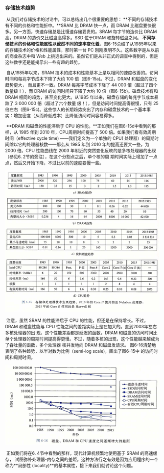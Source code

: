 ### 存储技术趋势

​		从我们对存储技术的讨论中，可以总结出几个很重要的思想：
​		**不同的存储技术有不同的价格和性能折中。**SRAM 比 DRAM 快一点，而 DRAM 比磁盘要快很多。另一方面，快速存储总是比慢速存储要贵的。SRAM 每字节的造价比 DRAM 高，DRAM 的造价又比磁盘高得多。SSD 位于DRAM 和旋转磁盘之间。
​		**不同存储技术的价格和性能属性以截然不同的速率变化着**。图6-15总结了从1985年以来的存储技术的价格和性能属性，那时第一台 PC 刚刚发明不久。这些数字是从以前的商业杂志中和 Web 上挑选出来的。虽然它们是从非正式的调查中得到的，但是这些数字还是能揭示出一些有趣的趋势。

​		自从1985年以来，SRAM 技术的成本和性能基本上是以相同的速度改善的。访问时间和每兆字节成本下降了大约 100 倍（图6-15a)。不过，DRAM 和磁盘的变化趋势更大， 而且更不一致。DRAM 每兆字节成本下降了 44 000 倍（超过了四个数量级！），而 DRAM 的访问时间只下降了大约 10 倍（图6-15b)。磁盘技术有和 DRAM 相同的趋势，甚至变化更大。从1985 年以来，磁盘存储的每兆字节成本暴跌了 3 000 000 倍（超过了六个数量 级！），但是访问时间提高得很慢，只有 25 倍左右（图6-15c)。这些惊人的长期趋势突出了内存和磁盘技术的一个基本事实：增加密度（从而降低成本）比降低访问时间容易得多。

​		**DRAM 和磁盘的性能滞后于 CPU 的性能。**正如我们在图6-15d中看到的那样，从 1985 年到 2010 年，CPU周期时间提高了 500 倍。如果我们看有效周期时间（effective cycle time) ——我们定义为一个单独的 CPU( 处理器）的周期时间除以它的处理器核数——那么从 1985 年到 2010 年的提高还要大一些，为 2000 倍。CPU 性能曲线在 2003 年附近的突然变化反映的是多核处理器的出现（参见6. 2节的旁注），在这个分割点之后，单个核的周 期时间实际上增加了一点点，然后又开始下降，不过比以前的速度要慢一些。

![01存储和处理机技术发展趋势](./markdowniamge/01存储和处理机技术发展趋势.png)

​		注意，虽然 SRAM 的性能滞后于 CPU 的性能，但还是在保持增长。不过，DRAM 和磁盘性能与 CPU 性能之间的差距实际上是在加大的。直到2003年左右多核处理器的出 现，这个性能差距都是延迟的函数，DRAM 和磁盘的访问时间比单个处理器的周期时间提高得更慢。不过，随着多核的出现，这个性能越来越成为了吞吐量的函数，多个处理器 核并发地向 DRAM 和磁盘发请求。
​		图6-16清楚地表明了各种趋势，以半对数为比例（semi-log scale)，画出了图6-15中 的访问时间和周期时间。

![01磁盘、DRAM和CPU速度之间逐渐增大的差距](./markdowniamge/01磁盘、DRAM和CPU速度之间逐渐增大的差距.png)

​		正如我们将在6. 4节中看到的那样，现代计算机频繁地使用基于 SRAM 的高速缓存， 试图弥补处理器-内存之间的差距。这种方法行之有效是因为应用程序的一个称为**局部性 (locality)**的基本属性，接下来我们就讨论这个问题。
